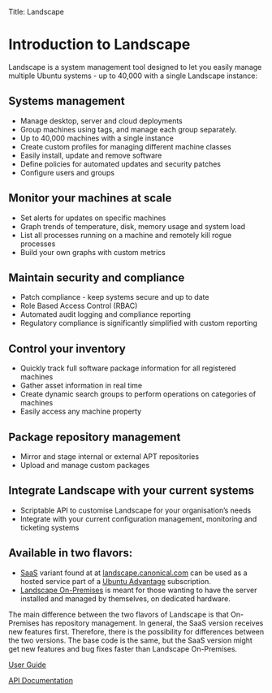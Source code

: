Title: Landscape

# Introduction to Landscape

Landscape is a system management tool designed to let you easily manage multiple Ubuntu systems - up to 40,000 with a single Landscape instance:

## Systems management

 * Manage desktop, server and cloud deployments
 * Group machines using tags, and manage each group separately.
 * Up to 40,000 machines with a single instance
 * Create custom profiles for managing different machine classes
 * Easily install, update and remove software
 * Define policies for automated updates and security patches
 * Configure users and groups
 
 ## Monitor your machines at scale

 * Set alerts for updates on specific machines
 * Graph trends of temperature, disk, memory usage and system load
 * List all processes running on a machine and remotely kill rogue processes
 * Build your own graphs with custom metrics

## Maintain security and compliance

 * Patch compliance - keep systems secure and up to date
 * Role Based Access Control (RBAC)
 * Automated audit logging and compliance reporting
 * Regulatory compliance is significantly simplified with custom reporting

## Control your inventory

 * Quickly track full software package information for all registered machines
 * Gather asset information in real time
 * Create dynamic search groups to perform operations on categories of machines
 * Easily access any machine property

## Package repository management

 * Mirror and stage internal or external APT repositories
 * Upload and manage custom packages

## Integrate Landscape with your current systems

 * Scriptable API to customise Landscape for your organisation’s needs
 * Integrate with your current configuration management, monitoring and ticketing systems

## Available in two flavors:

 * [SaaS](https://en.wikipedia.org/wiki/Software_as_a_service) variant found at at [landscape.canonical.com](https://landscape.canonical.com/) can be used as a hosted service part of a [Ubuntu Advantage](https://buy.ubuntu.com/) subscription. 
 * [Landscape On-Premises](./onprem.md) is meant for those wanting to have the server installed and managed by themselves, on dedicated hardware.

The main difference between the two flavors of Landscape is that On-Premises has repository management. In general, the SaaS version receives new features first. Therefore, there is the possibility for differences between the two versions. The base code is the same, but the SaaS version might get new features and bug fixes faster than Landscape On-Premises.

[User Guide](./user-guide.md)

[API Documentation](./api.md)
